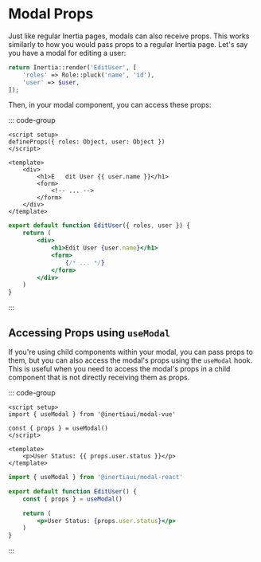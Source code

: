 # Modal Props

Just like regular Inertia pages, modals can also receive props. This works similarly to how you would pass props to a regular Inertia page. Let's say you have a modal for editing a user:

```php
return Inertia::render('EditUser', [
    'roles' => Role::pluck('name', 'id'),
    'user' => $user,
]);
```

Then, in your modal component, you can access these props:

::: code-group

```vue [Vue]
<script setup>
defineProps({ roles: Object, user: Object })
</script>

<template>
    <div>
        <h1>E   dit User {{ user.name }}</h1>
        <form>
            <!-- ... -->
        </form>
    </div>
</template>
```

```jsx [React]
export default function EditUser({ roles, user }) {
    return (
        <div>
            <h1>Edit User {user.name}</h1>
            <form>
                {/* ... */}
            </form>
        </div>
    )
}
```

:::

## Accessing Props using `useModal`

If you're using child components within your modal, you can pass props to them, but you can also access the modal's props using the `useModal` hook. This is useful when you need to access the modal's props in a child component that is not directly receiving them as props.

::: code-group

```vue [Vue]
<script setup>
import { useModal } from '@inertiaui/modal-vue'

const { props } = useModal()
</script>

<template>
    <p>User Status: {{ props.user.status }}</p>
</template>
```

```jsx [React]
import { useModal } from '@inertiaui/modal-react'

export default function EditUser() {
    const { props } = useModal()

    return (
        <p>User Status: {props.user.status}</p>
    )
}
```

:::